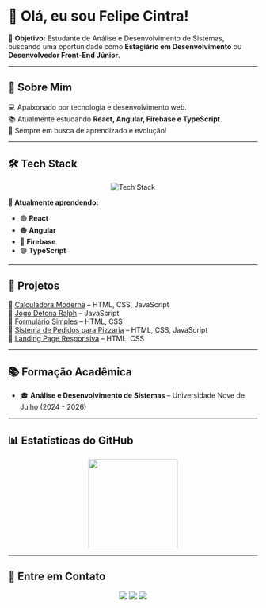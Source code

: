 # 👋 Olá, eu sou Felipe Cintra!

🎯 **Objetivo:** Estudante de Análise e Desenvolvimento de Sistemas, buscando uma oportunidade como **Estagiário em Desenvolvimento** ou **Desenvolvedor Front-End Júnior**.

---

## 🚀 Sobre Mim
💻 Apaixonado por tecnologia e desenvolvimento web.  
📚 Atualmente estudando **React, Angular, Firebase e TypeScript**.  
🔎 Sempre em busca de aprendizado e evolução!

---

## 🛠️ Tech Stack

<div align="center">
  <img src="https://skillicons.dev/icons?i=html,css,js,ts,react,angular,firebase,sql,git,github,vscode" alt="Tech Stack" />
</div>

**📌 Atualmente aprendendo:**  
- 🟢 **React**  
- 🟠 **Angular**  
- 🔵 **Firebase**  
- 🟣 **TypeScript**  

---

## 📌 Projetos
🔹 [Calculadora Moderna](https://github.com/devcintra/Calculadora-Moderna) – HTML, CSS, JavaScript  
🔹 [Jogo Detona Ralph](https://github.com/devcintra/Jogo-Detona-Ralph) – JavaScript  
🔹 [Formulário Simples](https://github.com/devcintra/Formulario-Simples) – HTML, CSS  
🔹 [Sistema de Pedidos para Pizzaria](https://github.com/devcintra/Web-Pizzaria) – HTML, CSS, JavaScript  
🔹 [Landing Page Responsiva](https://github.com/devcintra/Criando-Landing-Page-com-HTML-e-CSS) – HTML, CSS  


---

## 📚 Formação Acadêmica
- 🎓 **Análise e Desenvolvimento de Sistemas** – Universidade Nove de Julho (2024 - 2026)

---

## 📊 Estatísticas do GitHub

<div align="center">
  <img height="180em" src="https://github-readme-stats.vercel.app/api?username=devcintra&show_icons=true&theme=dracula"/>
</div>

---

## 📩 Entre em Contato
<div align="center">
  <a href="mailto:felipecintra505@gmail.com"><img src="https://img.shields.io/badge/Gmail-D14836?style=for-the-badge&logo=gmail&logoColor=white"/></a>
  <a href="https://www.linkedin.com/in/felipe-cintra-620092252"><img src="https://img.shields.io/badge/LinkedIn-0077B5?style=for-the-badge&logo=linkedin&logoColor=white"/></a>
  <a href="https://github.com/devcintra"><img src="https://img.shields.io/badge/GitHub-181717?style=for-the-badge&logo=github&logoColor=white"/></a>
</div>
